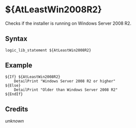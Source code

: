 # ${AtLeastWin2008R2}

Checks if the installer is running on Windows Server 2008 R2.

## Syntax

    logic_lib_statement ${AtLeastWin2008R2}

## Example

    ${If} ${AtLeastWin2008R2}
        DetailPrint "Windows Server 2008 R2 or higher"
    ${Else}
        DetailPrint "Older than Windows Server 2008 R2"
    ${EndIf}

## Credits

*unknown*
